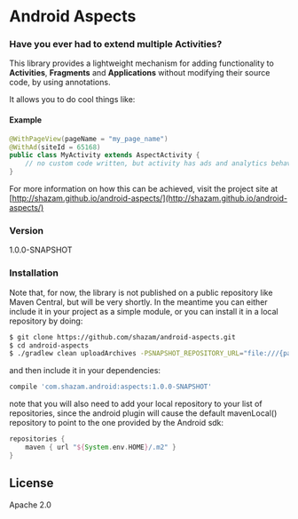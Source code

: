 # Android Aspects

### Have you ever had to extend multiple Activities?

This library provides a lightweight mechanism for adding functionality to **Activities**, **Fragments** and **Applications** without modifying their source code, by using annotations.

It allows you to do cool things like:

#### Example

```java
@WithPageView(pageName = "my_page_name")
@WithAd(siteId = 65168)
public class MyActivity extends AspectActivity {
    // no custom code written, but activity has ads and analytics behaviour
}
```

For more information on how this can be achieved, visit the project site at [http://shazam.github.io/android-aspects/](http://shazam.github.io/android-aspects/)

### Version
1.0.0-SNAPSHOT

### Installation

Note that, for now, the library is not published on a public repository like Maven Central, but will be very shortly. In the meantime you can either include it in your project as a simple module, or you can install it in a local repository by doing:

```sh
$ git clone https://github.com/shazam/android-aspects.git
$ cd android-aspects
$ ./gradlew clean uploadArchives -PSNAPSHOT_REPOSITORY_URL="file:///{path_to_your_local)/.m2"
```
and then include it in your dependencies:

```groovy
compile 'com.shazam.android:aspects:1.0.0-SNAPSHOT'
```

note that you will also need to add your local repository to your list of repositories, since the android plugin will cause the default mavenLocal() repository to point to the one provided by the Android sdk:

```groovy
repositories {
    maven { url "${System.env.HOME}/.m2" }
}
```

License
----

Apache 2.0
